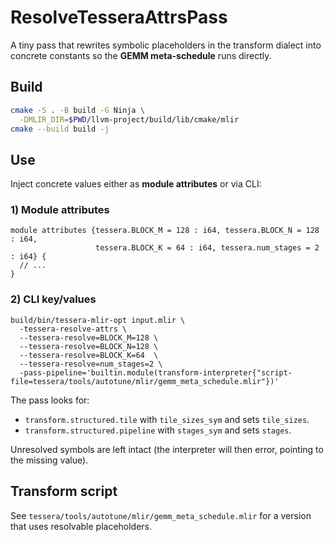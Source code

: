 
# ResolveTesseraAttrsPass

A tiny pass that rewrites symbolic placeholders in the transform dialect into concrete constants so the **GEMM meta-schedule** runs directly.

## Build
```bash
cmake -S . -B build -G Ninja \
  -DMLIR_DIR=$PWD/llvm-project/build/lib/cmake/mlir
cmake --build build -j
```

## Use
Inject concrete values either as **module attributes** or via CLI:

### 1) Module attributes
```
module attributes {tessera.BLOCK_M = 128 : i64, tessera.BLOCK_N = 128 : i64,
                   tessera.BLOCK_K = 64 : i64, tessera.num_stages = 2 : i64} {
  // ...
}
```

### 2) CLI key/values
```
build/bin/tessera-mlir-opt input.mlir \
  -tessera-resolve-attrs \
  --tessera-resolve=BLOCK_M=128 \
  --tessera-resolve=BLOCK_N=128 \
  --tessera-resolve=BLOCK_K=64  \
  --tessera-resolve=num_stages=2 \
  -pass-pipeline='builtin.module(transform-interpreter{"script-file=tessera/tools/autotune/mlir/gemm_meta_schedule.mlir"})'
```

The pass looks for:
- `transform.structured.tile` with `tile_sizes_sym` and sets `tile_sizes`.
- `transform.structured.pipeline` with `stages_sym` and sets `stages`.

Unresolved symbols are left intact (the interpreter will then error, pointing to the missing value).

## Transform script
See `tessera/tools/autotune/mlir/gemm_meta_schedule.mlir` for a version that uses resolvable placeholders.
